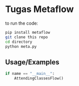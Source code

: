 
# Tugas Metaflow





to run the code:

```bash
pip install metaflow
git clone this repo
cd directory
python meta.py
```
    
## Usage/Examples

```python
if name == "__main__":
    AttendingClassesFlow()
```

